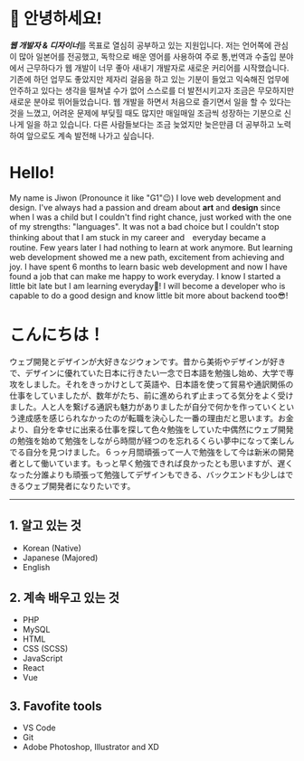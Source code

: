 <!-- heading -->

# 🤗 안녕하세요! 
***웹 개발자 & 디자이너***를 목표로 열심히 공부하고 있는 지원입니다.
저는 언어쪽에 관심이 많아 일본어를 전공했고, 독학으로 배운 영어를 사용하여 주로 통,번역과 수출입 분야에서 근무하다가 웹 개발이 너무 좋아 새내기 개발자로 새로운 커리어를 시작했습니다. 기존에 하던 업무도 좋았지만 제자리 걸음을 하고 있는 기분이 들었고 익숙해진 업무에 안주하고 있다는 생각을 떨쳐낼 수가 없어 스스로를 더 발전시키고자 조금은 무모하지만 새로운 분야로 뛰어들었습니다. 웹 개발을 하면서 처음으로 즐기면서 일을 할 수 있다는 것을 느꼈고, 어려운 문제에 부딪힐 때도 많지만 매일매일 조금씩 성장하는 기분으로 신나게 일을 하고 있습니다. 다른 사람들보다는 조금 늦었지만 늦은만큼 더 공부하고 노력하여 앞으로도 계속 발전해 나가고 싶습니다.

# Hello!
My name is Jiwon (Pronounce it like "G1"😉) I love web development and design. I've always had a passion and dream about **art** and **design** since when I was a child but I couldn't find right chance, just worked with the one of my strengths: "languages". It was not a bad choice but I couldn't stop thinking about that I am stuck in my career and　everyday became a routine. Few years later I had nothing to learn at work anymore. But learning web development showed me a new path, excitement from achieving and joy. I have spent 6 months to learn basic web development and now I have found a job that can make me happy to work everyday. I know I started a little bit late but I am learning everyday🌳! I will become a developer who is capable to do a good design and know little bit more about backend too😎!

# こんにちは！
ウェブ開発とデザインが大好きなジウォンです。昔から美術やデザインが好きで、デザインに優れていた日本に行きたい一念で日本語を勉強し始め、大学で専攻をしました。それをきっかけとして英語や、日本語を使って貿易や通訳関係の仕事をしていましたが、数年がたち、前に進められず止まってる気分をよく受けました。人と人を繋げる通訳も魅力がありましたが自分で何かを作っていくという達成感を感じられなかったのが転職を決心した一番の理由だと思います。お金より、自分を幸せに出来る仕事を探して色々勉強をしていた中偶然にウェブ開発の勉強を始めて勉強をしながら時間が経つのを忘れるくらい夢中になって楽しんでる自分を見つけました。６っヶ月間頑張って一人で勉強をして今は新米の開発者として働いています。もっと早く勉強できれば良かったとも思いますが、遅くなった分誰よりも頑張って勉強してデザインもできる、バックエンドも少しはできるウェブ開発者になりたいです。

---

<!-- List -->
## 1. 알고 있는 것
* Korean (Native)
* Japanese (Majored)
* English

## 2. 계속 배우고 있는 것
* PHP
* MySQL
* HTML
* CSS (SCSS)
* JavaScript
* React
* Vue

## 3. Favofite tools
- VS Code
- Git
- Adobe Photoshop, Illustrator and XD

